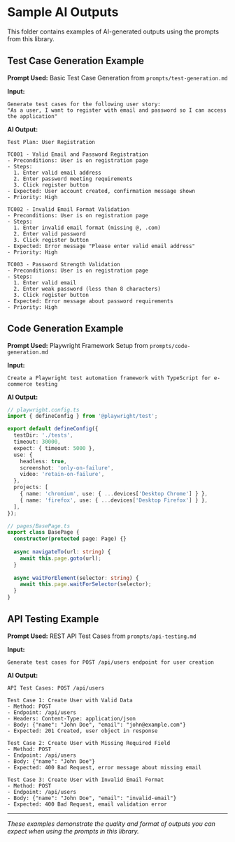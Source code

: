 # Sample AI Outputs

This folder contains examples of AI-generated outputs using the prompts from this library.

## Test Case Generation Example

**Prompt Used:** Basic Test Case Generation from `prompts/test-generation.md`

**Input:**
```
Generate test cases for the following user story:
"As a user, I want to register with email and password so I can access the application"
```

**AI Output:**
```
Test Plan: User Registration

TC001 - Valid Email and Password Registration
- Preconditions: User is on registration page
- Steps: 
  1. Enter valid email address
  2. Enter password meeting requirements
  3. Click register button
- Expected: User account created, confirmation message shown
- Priority: High

TC002 - Invalid Email Format Validation
- Preconditions: User is on registration page
- Steps:
  1. Enter invalid email format (missing @, .com)
  2. Enter valid password
  3. Click register button
- Expected: Error message "Please enter valid email address"
- Priority: High

TC003 - Password Strength Validation
- Preconditions: User is on registration page
- Steps:
  1. Enter valid email
  2. Enter weak password (less than 8 characters)
  3. Click register button
- Expected: Error message about password requirements
- Priority: High
```

## Code Generation Example

**Prompt Used:** Playwright Framework Setup from `prompts/code-generation.md`

**Input:**
```
Create a Playwright test automation framework with TypeScript for e-commerce testing
```

**AI Output:**
```typescript
// playwright.config.ts
import { defineConfig } from '@playwright/test';

export default defineConfig({
  testDir: './tests',
  timeout: 30000,
  expect: { timeout: 5000 },
  use: {
    headless: true,
    screenshot: 'only-on-failure',
    video: 'retain-on-failure',
  },
  projects: [
    { name: 'chromium', use: { ...devices['Desktop Chrome'] } },
    { name: 'firefox', use: { ...devices['Desktop Firefox'] } },
  ],
});

// pages/BasePage.ts
export class BasePage {
  constructor(protected page: Page) {}
  
  async navigateTo(url: string) {
    await this.page.goto(url);
  }
  
  async waitForElement(selector: string) {
    await this.page.waitForSelector(selector);
  }
}
```

## API Testing Example

**Prompt Used:** REST API Test Cases from `prompts/api-testing.md`

**Input:**
```
Generate test cases for POST /api/users endpoint for user creation
```

**AI Output:**
```
API Test Cases: POST /api/users

Test Case 1: Create User with Valid Data
- Method: POST
- Endpoint: /api/users
- Headers: Content-Type: application/json
- Body: {"name": "John Doe", "email": "john@example.com"}
- Expected: 201 Created, user object in response

Test Case 2: Create User with Missing Required Field
- Method: POST  
- Endpoint: /api/users
- Body: {"name": "John Doe"}
- Expected: 400 Bad Request, error message about missing email

Test Case 3: Create User with Invalid Email Format
- Method: POST
- Endpoint: /api/users  
- Body: {"name": "John Doe", "email": "invalid-email"}
- Expected: 400 Bad Request, email validation error
```

---

*These examples demonstrate the quality and format of outputs you can expect when using the prompts in this library.*
